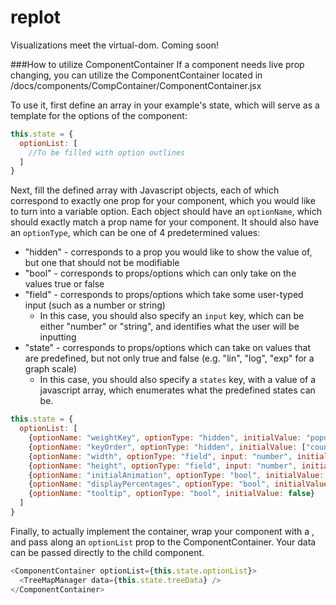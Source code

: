 # replot
Visualizations meet the virtual-dom. Coming soon!

###How to utilize ComponentContainer
If a component needs live prop changing, you can utilize the ComponentContainer
located in /docs/components/CompContainer/ComponentContainer.jsx

To use it, first define an array in your example's state, which will serve as a
template for the options of the component:

```javascript
this.state = {
  optionList: [
    //To be filled with option outlines
  ]
}
```

Next, fill the defined array with Javascript objects, each of which correspond to
exactly one prop for your component, which you would like to turn into a
variable option. Each object should have an `optionName`, which should exactly match
a prop name for your component. It should also have an `optionType`, which can
be one of 4 predetermined values:
* "hidden" - corresponds to a prop you would like to show the value of, but
  one that should not be modifiable
* "bool" - corresponds to props/options which can only take on the values true
  or false
* "field" - corresponds to props/options which take some user-typed input (such as
  a number or string)
  * In this case, you should also specify an `input` key, which can be either
    "number" or "string", and identifies what the user will be inputting
* "state" - corresponds to props/options which can take on values that are predefined,
  but not only true and false (e.g. "lin", "log", "exp" for a graph scale)
  * In this case, you should also specify a `states` key, with a value of a javascript
    array, which enumerates what the predefined states can be.

```javascript
this.state = {
  optionList: [
    {optionName: "weightKey", optionType: "hidden", initialValue: "population"},
    {optionName: "keyOrder", optionType: "hidden", initialValue: ["country", "state", "city"]},
    {optionName: "width", optionType: "field", input: "number", initialValue: 800},
    {optionName: "height", optionType: "field", input: "number", initialValue: 400},
    {optionName: "initialAnimation", optionType: "bool", initialValue: true},
    {optionName: "displayPercentages", optionType: "bool", initialValue: true},
    {optionName: "tooltip", optionType: "bool", initialValue: false}
  ]
}
```

Finally, to actually implement the container, wrap your component with a
<ComponentContainer></ComponentContainer>, and pass along an `optionList` prop to
the ComponentContainer. Your data can be passed directly to the child component.

```javascript
<ComponentContainer optionList={this.state.optionList}>
  <TreeMapManager data={this.state.treeData} />
</ComponentContainer>
```
